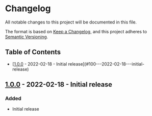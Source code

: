 # Changelog

All notable changes to this project will be documented in this file.

The format is based on [Keep a Changelog](https://keepachangelog.com/en/1.0.0/),
and this project adheres to [Semantic Versioning](https://semver.org/spec/v2.0.0.html).

## Table of Contents

- [[1.0.0] - 2022-02-18 - Initial release](#100---2022-02-18---initial-release)

## [1.0.0] - 2022-02-18 - Initial release

### Added

- Initial release

[1.0.0]: https://github.com/grabovszky/kosarlabdasport
